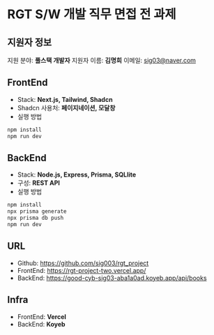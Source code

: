 # RGT S/W 개발 직무 면접 전 과제


## 지원자 정보
지원 분야: **풀스택 개발자**
지원자 이름: **김명희**
이메일: [sig03@naver.com](mailto:sig03@naver.com)


## FrontEnd

- Stack: **Next.js, Tailwind, Shadcn**
- Shadcn 사용처: **페이지네이션, 모달창** 
- 실행 방법
```bash
npm install 
npm run dev
```


## BackEnd

- Stack: **Node.js, Express, Prisma, SQLlite**
- 구성: **REST API**
- 실행 방법
```bash
npm install
npx prisma generate
npx prisma db push
npm run dev
```


## URL

- Github: https://github.com/sig003/rgt_project
- FrontEnd: https://rgt-project-two.vercel.app/
- BackEnd: https://good-cyb-sig03-aba1a0ad.koyeb.app/api/books


## Infra

- FrontEnd: **Vercel**
- BackEnd: **Koyeb**
